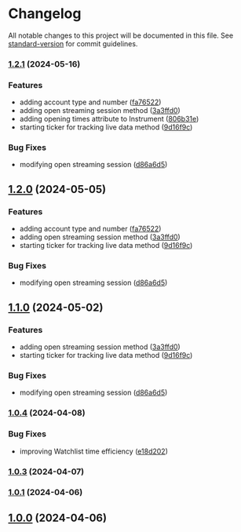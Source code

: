 # Changelog

All notable changes to this project will be documented in this file. See [standard-version](https://github.com/conventional-changelog/standard-version) for commit guidelines.

### [1.2.1](https://github.com/mokkapps/changelog-generator-demo/compare/v1.0.4...v1.2.1) (2024-05-16)


### Features

* adding account type and number ([fa76522](https://github.com/mokkapps/changelog-generator-demo/commits/fa76522ecb0784bab0d69fafec32f3116dc87a92))
* adding open streaming session method ([3a3ffd0](https://github.com/mokkapps/changelog-generator-demo/commits/3a3ffd09e91ac5c1709f7d136fc9767334dd34bd))
* adding opening times attribute to Instrument ([806b31e](https://github.com/mokkapps/changelog-generator-demo/commits/806b31e3623b1758db9204c38dc81a750be957cd))
* starting ticker for tracking live data method ([9d16f9c](https://github.com/mokkapps/changelog-generator-demo/commits/9d16f9c1371a1aa9db8e1718acab713937c7f9d9))


### Bug Fixes

* modifying open streaming session ([d86a6d5](https://github.com/mokkapps/changelog-generator-demo/commits/d86a6d5f8f6a46e3e3a062fa46bf5365966e81ab))

## [1.2.0](https://github.com/mokkapps/changelog-generator-demo/compare/v1.0.4...v1.2.0) (2024-05-05)


### Features

* adding account type and number ([fa76522](https://github.com/mokkapps/changelog-generator-demo/commits/fa76522ecb0784bab0d69fafec32f3116dc87a92))
* adding open streaming session method ([3a3ffd0](https://github.com/mokkapps/changelog-generator-demo/commits/3a3ffd09e91ac5c1709f7d136fc9767334dd34bd))
* starting ticker for tracking live data method ([9d16f9c](https://github.com/mokkapps/changelog-generator-demo/commits/9d16f9c1371a1aa9db8e1718acab713937c7f9d9))


### Bug Fixes

* modifying open streaming session ([d86a6d5](https://github.com/mokkapps/changelog-generator-demo/commits/d86a6d5f8f6a46e3e3a062fa46bf5365966e81ab))

## [1.1.0](https://github.com/mokkapps/changelog-generator-demo/compare/v1.0.4...v1.1.0) (2024-05-02)


### Features

* adding open streaming session method ([3a3ffd0](https://github.com/mokkapps/changelog-generator-demo/commits/3a3ffd09e91ac5c1709f7d136fc9767334dd34bd))
* starting ticker for tracking live data method ([9d16f9c](https://github.com/mokkapps/changelog-generator-demo/commits/9d16f9c1371a1aa9db8e1718acab713937c7f9d9))


### Bug Fixes

* modifying open streaming session ([d86a6d5](https://github.com/mokkapps/changelog-generator-demo/commits/d86a6d5f8f6a46e3e3a062fa46bf5365966e81ab))

### [1.0.4](https://github.com/mokkapps/changelog-generator-demo/compare/v1.0.3...v1.0.4) (2024-04-08)


### Bug Fixes

* improving Watchlist time efficiency ([e18d202](https://github.com/mokkapps/changelog-generator-demo/commits/e18d2027a88b1930b4fa2c48412ffe25206121c8))

### [1.0.3](https://github.com/mokkapps/changelog-generator-demo/compare/v1.0.2...v1.0.3) (2024-04-07)

### [1.0.1](https://github.com/mokkapps/changelog-generator-demo/compare/v1.0.0...v1.0.1) (2024-04-06)

## [1.0.0](https://github.com/mokkapps/changelog-generator-demo/compare/v1.0.2...v1.0.0) (2024-04-06)
